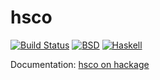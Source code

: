 hsco
====

[![Build Status](https://travis-ci.org/vincenthz/hsco.png?branch=master)](https://travis-ci.org/vincenthz/hsco)
[![BSD](http://b.repl.ca/v1/license-BSD-blue.png)](http://en.wikipedia.org/wiki/BSD_licenses)
[![Haskell](http://b.repl.ca/v1/language-haskell-lightgrey.png)](http://haskell.org)


Documentation: [hsco on hackage](http://hackage.haskell.org/package/hsco)
